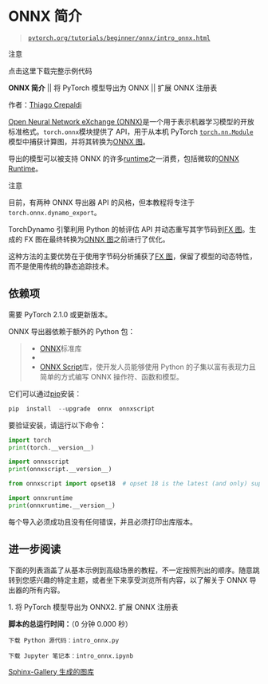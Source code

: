 # ONNX 简介

> [`pytorch.org/tutorials/beginner/onnx/intro_onnx.html`](https://pytorch.org/tutorials/beginner/onnx/intro_onnx.html)

注意

点击这里下载完整示例代码

**ONNX 简介** || 将 PyTorch 模型导出为 ONNX || 扩展 ONNX 注册表

作者：[Thiago Crepaldi](https://github.com/thiagocrepaldi)

[Open Neural Network eXchange (ONNX)](https://onnx.ai/)是一个用于表示机器学习模型的开放标准格式。`torch.onnx`模块提供了 API，用于从本机 PyTorch [`torch.nn.Module`](https://pytorch.org/docs/stable/generated/torch.nn.Module.html#torch.nn.Module "(在 PyTorch v2.2 中)")模型中捕获计算图，并将其转换为[ONNX 图](https://github.com/onnx/onnx/blob/main/docs/IR.md)。

导出的模型可以被支持 ONNX 的许多[runtime](https://onnx.ai/supported-tools.html#deployModel)之一消费，包括微软的[ONNX Runtime](https://www.onnxruntime.ai)。

注意

目前，有两种 ONNX 导出器 API 的风格，但本教程将专注于`torch.onnx.dynamo_export`。

TorchDynamo 引擎利用 Python 的帧评估 API 并动态重写其字节码到[FX 图](https://pytorch.org/docs/stable/fx.html)。生成的 FX 图在最终转换为[ONNX 图](https://github.com/onnx/onnx/blob/main/docs/IR.md)之前进行了优化。

这种方法的主要优势在于使用字节码分析捕获了[FX 图](https://pytorch.org/docs/stable/fx.html)，保留了模型的动态特性，而不是使用传统的静态追踪技术。

## 依赖项

需要 PyTorch 2.1.0 或更新版本。

ONNX 导出器依赖于额外的 Python 包：

> +   [ONNX](https://onnx.ai)标准库
> +   
> +   [ONNX Script](https://onnxscript.ai)库，使开发人员能够使用 Python 的子集以富有表现力且简单的方式编写 ONNX 操作符、函数和模型。

它们可以通过[pip](https://pypi.org/project/pip/)安装：

```py
pip  install  --upgrade  onnx  onnxscript 
```

要验证安装，请运行以下命令：

```py
import torch
print(torch.__version__)

import onnxscript
print(onnxscript.__version__)

from onnxscript import opset18  # opset 18 is the latest (and only) supported version for now

import onnxruntime
print(onnxruntime.__version__) 
```

每个导入必须成功且没有任何错误，并且必须打印出库版本。

## 进一步阅读

下面的列表涵盖了从基本示例到高级场景的教程，不一定按照列出的顺序。随意跳转到您感兴趣的特定主题，或者坐下来享受浏览所有内容，以了解关于 ONNX 导出器的所有内容。

1\. 将 PyTorch 模型导出为 ONNX2\. 扩展 ONNX 注册表

**脚本的总运行时间：**（0 分钟 0.000 秒）

`下载 Python 源代码：intro_onnx.py`

`下载 Jupyter 笔记本：intro_onnx.ipynb`

[Sphinx-Gallery 生成的图库](https://sphinx-gallery.github.io)
